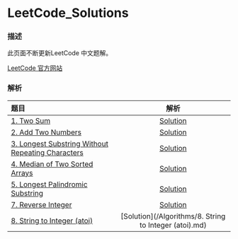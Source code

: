 # LeetCode_Solutions

### 描述

此页面不断更新LeetCode 中文题解。

[LeetCode 官方网站](https://leetcode.com/)

### 解析

| 题目                                       |                    解析                    |
| :--------------------------------------- | :--------------------------------------: |
| [1. Two Sum](https://leetcode.com/problems/two-sum/#/description) | [Solution](https://github.com/moranzcw/LeetCode_Solutions/blob/master/Algorithms/1.%20Two%20Sum.md) |
| [2. Add Two Numbers](https://leetcode.com/problems/add-two-numbers/#/description) | [Solution](https://github.com/moranzcw/LeetCode_Solutions/blob/master/Algorithms/2.%20Add%20Two%20Numbers.md) |
| [3. Longest Substring Without Repeating Characters](https://leetcode.com/problems/longest-substring-without-repeating-characters/#/description) | [Solution](https://github.com/moranzcw/LeetCode_Solutions/blob/master/Algorithms/3.%20Longest%20Substring%20Without%20Repeating%20Characters.md) |
| [4. Median of Two Sorted Arrays](https://leetcode.com/problems/median-of-two-sorted-arrays/#/description) | [Solution](https://github.com/moranzcw/LeetCode_Solutions/blob/master/Algorithms/4.%20Median%20of%20Two%20Sorted%20Arrays.md) |
| [5. Longest Palindromic Substring](https://leetcode.com/problems/longest-palindromic-substring/#/description) | [Solution](https://github.com/moranzcw/LeetCode_Solutions/blob/master/Algorithms/5.%20Longest%20Palindromic%20Substring.md) |
| [7. Reverse Integer](https://leetcode.com/problems/reverse-integer/#/description) | [Solution](https://github.com/moranzcw/LeetCode_Solutions/blob/master/Algorithms/7.%20Reverse%20Integer.md) |
| [8. String to Integer (atoi)](https://leetcode.com/problems/string-to-integer-atoi/#/description) | [Solution](/Algorithms/8. String to Integer (atoi).md) |


